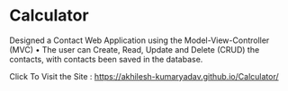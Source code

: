# Calculator
Designed a Contact Web Application using the Model-View-Controller (MVC) • The user can Create, Read, Update and Delete (CRUD) the contacts, with contacts been saved in the database.


Click To Visit the Site : https://akhilesh-kumaryadav.github.io/Calculator/
